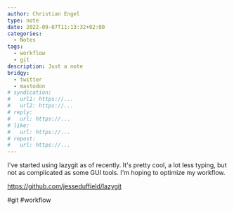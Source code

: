 ```yaml
---
author: Christian Engel
type: note
date: 2022-09-07T11:13:32+02:00
categories:
  - Notes
tags:
  - workflow
  - git
description: Just a note
bridgy:
  - twitter
  - mastodon
# syndication:
#   url1: https://...
#   url2: https://...
# reply:
#   url: https://...
# like:
#   url: https://...
# repost:
#   url: https://...
---
```


I've started using lazygit as of recently. It's pretty cool, a lot less typing, but not as complicated as some GUI tools. I'm hoping to optimize my workflow.

https://github.com/jesseduffield/lazygit

#git #workflow
